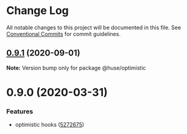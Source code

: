 # Change Log

All notable changes to this project will be documented in this file.
See [Conventional Commits](https://conventionalcommits.org) for commit guidelines.

## [0.9.1](https://github.com/ecomfe/react-hooks/compare/@huse/optimistic@0.9.0...@huse/optimistic@0.9.1) (2020-09-01)

**Note:** Version bump only for package @huse/optimistic





# 0.9.0 (2020-03-31)


### Features

* optimistic hooks ([5272675](https://github.com/ecomfe/react-hooks/commit/527267597c3e7bc3751d4d9490bfa161d77a433b))
